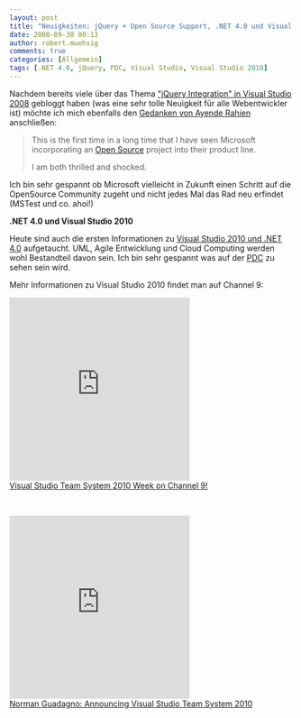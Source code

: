 ```yaml
---
layout: post
title: "Neuigkeiten: jQuery + Open Source Support, .NET 4.0 und Visual Studio 2010"
date: 2008-09-30 00:13
author: robert.muehsig
comments: true
categories: [Allgemein]
tags: [.NET 4.0, jQuery, PDC, Visual Studio, Visual Studio 2010]
---
```

<p>Nachdem bereits viele über das Thema <a href="http://weblogs.asp.net/scottgu/archive/2008/09/28/jquery-and-microsoft.aspx">"jQuery Integration" in Visual Studio 2008</a> gebloggt haben (was eine sehr tolle Neuigkeit für alle Webentwickler ist) möchte ich mich ebenfalls den <a href="http://ayende.com/Blog/archive/2008/09/29/on-jquery-amp-microsoft.aspx">Gedanken von Ayende Rahien</a> anschließen:</p> <blockquote> <p>This is the first time in a long time that I have seen Microsoft incorporating an <a href="http://docs.jquery.com/License">Open Source</a> project into their product line.  <p>I am both thrilled and shocked.</p></blockquote> <p>Ich bin sehr gespannt ob Microsoft vielleicht in Zukunft einen Schritt auf die OpenSource Community zugeht und nicht jedes Mal das Rad neu erfindet (MSTest und co. ahoi!)</p> <p><strong>.NET 4.0 und Visual Studio 2010</strong></p> <p>Heute sind auch die ersten Informationen zu <a href="http://msdn.microsoft.com/en-us/vstudio/products/cc948977.aspx">Visual Studio 2010 und .NET 4.0</a> aufgetaucht. UML, Agile Entwicklung und Cloud Computing werden wohl Bestandteil davon sein. Ich bin sehr gespannt was auf der <a href="http://www.microsoftpdc.com/">PDC</a> zu sehen sein wird.</p> <p>Mehr Informationen zu Visual Studio 2010 findet man auf Channel 9:</p> <p><iframe src="http://channel9.msdn.com/posts/VisualStudio/430265/player/" frameborder="0" height="325" scrolling="no" width="320"></iframe><br /> <a href="http://channel9.msdn.com/posts/VisualStudio/Visual-Studio-Team-System-2010-Week-on-Channel-9/">Visual Studio Team System 2010 Week on Channel 9!</a><br /></p> <p>&nbsp;</p> <p><iframe src="http://channel9.msdn.com/posts/Dan/429924/player/" frameborder="0" height="325" scrolling="no" width="320"></iframe><br /> <a href="http://channel9.msdn.com/posts/Dan/Norman-Guadagno-Announcing-Visual-Studio-Team-System-2010/">Norman Guadagno: Announcing Visual Studio Team System 2010</a></p>
